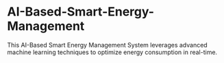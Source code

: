 # AI-Based-Smart-Energy-Management
This AI-Based Smart Energy Management System leverages advanced machine learning techniques to optimize energy consumption in real-time.
